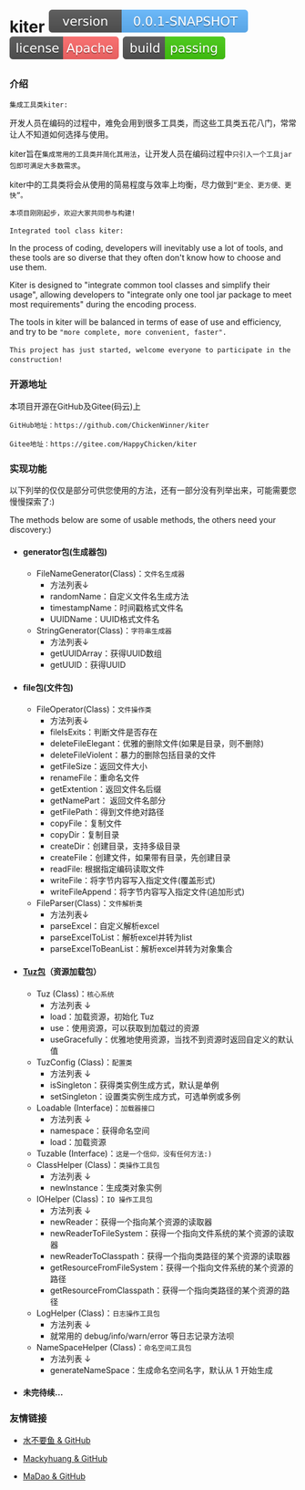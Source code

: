 # kiter  [![Version](./maven_central.svg)](https://github.com/ChickenWinner/kiter) [![License](./license.svg)](https://www.apache.org/licenses/LICENSE-2.0.html) [![Passing](./pass.svg)](https://github.com/ChickenWinner/kiter)

### 介绍
`集成工具类kiter:`

开发人员在编码的过程中，难免会用到很多工具类，而这些工具类五花八门，常常让人不知道如何选择与使用。

kiter旨在`集成常用的工具类并简化其用法`，让开发人员在编码过程中`只引入一个工具jar包即可满足大多数需求`。

kiter中的工具类将会从使用的简易程度与效率上均衡，尽力做到`“更全、更方便、更快”。`

`本项目刚刚起步，欢迎大家共同参与构建!`

`Integrated tool class kiter:`

In the process of coding, developers will inevitably use a lot of tools, and these tools are so diverse that they often don't know how to choose and use them.

Kiter is designed to "integrate common tool classes and simplify their usage", allowing developers to "integrate only one tool jar package to meet most requirements" during the encoding process.

The tools in kiter will be balanced in terms of ease of use and efficiency, and try to be `"more complete, more convenient, faster". `

`This project has just started, welcome everyone to participate in the construction!`

### 开源地址
本项目开源在GitHub及Gitee(码云)上   

    GitHub地址：https://github.com/ChickenWinner/kiter
    
    Gitee地址：https://gitee.com/HappyChicken/kiter

### 实现功能
以下列举的仅仅是部分可供您使用的方法，还有一部分没有列举出来，可能需要您慢慢探索了:)

The methods below are some of usable methods, the others need your discovery:)
    
+ #### generator包(生成器包)
    + FileNameGenerator(Class)：`文件名生成器`
        + 方法列表↓
        + randomName：自定义文件名生成方法
        + timestampName：时间戳格式文件名
        + UUIDName：UUID格式文件名
    + StringGenerator(Class)：`字符串生成器`
        + 方法列表↓
        + getUUIDArray：获得UUID数组
        + getUUID：获得UUID
        
 + #### file包(文件包)
    + FileOperator(Class)：`文件操作类`
        + 方法列表↓
        + fileIsExits：判断文件是否存在
        + deleteFileElegant：优雅的删除文件(如果是目录，则不删除)
        + deleteFileViolent：暴力的删除包括目录的文件
        + getFileSize：返回文件大小
        + renameFile：重命名文件
        + getExtention：返回文件名后缀
        + getNamePart： 返回文件名部分
        + getFilePath：得到文件绝对路径
        + copyFile：复制文件
        + copyDir：复制目录
        + createDir：创建目录，支持多级目录
        + createFile：创建文件，如果带有目录，先创建目录
        + readFile: 根据指定编码读取文件
        + writeFile：将字节内容写入指定文件(覆盖形式)
        + writeFileAppend：将字节内容写入指定文件(追加形式)
    + FileParser(Class)：`文件解析类`
        + 方法列表↓
        + parseExcel：自定义解析excel
        + parseExcelToList：解析excel并转为list
        + parseExcelToBeanList：解析excel并转为对象集合
        
 + #### [Tuz包](https://github.com/FishGoddess/Tuz)（资源加载包）
     + Tuz (Class)：`核心系统`
         + 方法列表 ↓
         + load：加载资源，初始化 Tuz
         + use：使用资源，可以获取到加载过的资源
         + useGracefully：优雅地使用资源，当找不到资源时返回自定义的默认值
     + TuzConfig (Class)：`配置类`
         + 方法列表 ↓
         + isSingleton：获得类实例生成方式，默认是单例
         + setSingleton：设置类实例生成方式，可选单例或多例
     + Loadable (Interface)：`加载器接口`
         + 方法列表 ↓
         + namespace：获得命名空间
         + load：加载资源
     + Tuzable (Interface)：`这是一个信仰，没有任何方法:)`
     + ClassHelper (Class)：`类操作工具包`
         + 方法列表 ↓
         + newInstance：生成类对象实例
     + IOHelper (Class)：`IO 操作工具包`
         + 方法列表 ↓
         + newReader：获得一个指向某个资源的读取器
         + newReaderToFileSystem：获得一个指向文件系统的某个资源的读取器
         + newReaderToClasspath：获得一个指向类路径的某个资源的读取器
         + getResourceFromFileSystem：获得一个指向文件系统的某个资源的路径
         + getResourceFromClasspath：获得一个指向类路径的某个资源的路径
     + LogHelper (Class)：`日志操作工具包`
         + 方法列表 ↓
         + 就常用的 debug/info/warn/error 等日志记录方法呗
     + NameSpaceHelper (Class)：`命名空间工具包`
         + 方法列表 ↓
         + generateNameSpace：生成命名空间名字，默认从 1 开始生成
         
  + #### 未完待续...
         
### 友情链接
 + [水不要鱼 & GitHub](https://github.com/FishGoddess)
 
 + [Mackyhuang & GitHub](https://github.com/Mackyhuang)
 
 + [MaDao & GitHub](https://github.com/Madaovo)